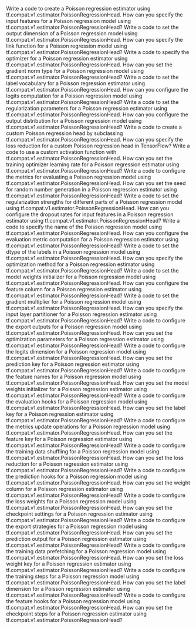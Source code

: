 Write a code to create a Poisson regression estimator using tf.compat.v1.estimator.PoissonRegressionHead.
How can you specify the input features for a Poisson regression model using tf.compat.v1.estimator.PoissonRegressionHead?
Write a code to set the output dimension of a Poisson regression model using tf.compat.v1.estimator.PoissonRegressionHead.
How can you specify the link function for a Poisson regression model using tf.compat.v1.estimator.PoissonRegressionHead?
Write a code to specify the optimizer for a Poisson regression estimator using tf.compat.v1.estimator.PoissonRegressionHead.
How can you set the gradient norm type for a Poisson regression model using tf.compat.v1.estimator.PoissonRegressionHead?
Write a code to set the label vocabulary for a Poisson regression estimator using tf.compat.v1.estimator.PoissonRegressionHead.
How can you configure the logits computation for a Poisson regression model using tf.compat.v1.estimator.PoissonRegressionHead?
Write a code to set the regularization parameters for a Poisson regression estimator using tf.compat.v1.estimator.PoissonRegressionHead.
How can you configure the output distribution for a Poisson regression model using tf.compat.v1.estimator.PoissonRegressionHead?
Write a code to create a custom Poisson regression head by subclassing tf.compat.v1.estimator.PoissonRegressionHead.
How can you specify the loss reduction for a custom Poisson regression head in TensorFlow?
Write a code to use a custom activation function with tf.compat.v1.estimator.PoissonRegressionHead.
How can you set the training optimizer learning rate for a Poisson regression estimator using tf.compat.v1.estimator.PoissonRegressionHead?
Write a code to configure the metrics for evaluating a Poisson regression model using tf.compat.v1.estimator.PoissonRegressionHead.
How can you set the seed for random number generation in a Poisson regression estimator using tf.compat.v1.estimator.PoissonRegressionHead?
Write a code to set the regularization strengths for different parts of a Poisson regression model using tf.compat.v1.estimator.PoissonRegressionHead.
How can you configure the dropout rates for input features in a Poisson regression estimator using tf.compat.v1.estimator.PoissonRegressionHead?
Write a code to specify the name of the Poisson regression model using tf.compat.v1.estimator.PoissonRegressionHead.
How can you configure the evaluation metric computation for a Poisson regression estimator using tf.compat.v1.estimator.PoissonRegressionHead?
Write a code to set the dtype of the labels in a Poisson regression model using tf.compat.v1.estimator.PoissonRegressionHead.
How can you specify the optimization method for a Poisson regression estimator using tf.compat.v1.estimator.PoissonRegressionHead?
Write a code to set the model weights initializer for a Poisson regression model using tf.compat.v1.estimator.PoissonRegressionHead.
How can you configure the feature column for a Poisson regression estimator using tf.compat.v1.estimator.PoissonRegressionHead?
Write a code to set the gradient multiplier for a Poisson regression model using tf.compat.v1.estimator.PoissonRegressionHead.
How can you specify the input layer partitioner for a Poisson regression estimator using tf.compat.v1.estimator.PoissonRegressionHead?
Write a code to configure the export outputs for a Poisson regression model using tf.compat.v1.estimator.PoissonRegressionHead.
How can you set the optimization parameters for a Poisson regression estimator using tf.compat.v1.estimator.PoissonRegressionHead?
Write a code to configure the logits dimension for a Poisson regression model using tf.compat.v1.estimator.PoissonRegressionHead.
How can you set the prediction key for a Poisson regression estimator using tf.compat.v1.estimator.PoissonRegressionHead?
Write a code to configure the feature names for a Poisson regression model using tf.compat.v1.estimator.PoissonRegressionHead.
How can you set the model weights initializer for a Poisson regression estimator using tf.compat.v1.estimator.PoissonRegressionHead?
Write a code to configure the evaluation hooks for a Poisson regression model using tf.compat.v1.estimator.PoissonRegressionHead.
How can you set the label key for a Poisson regression estimator using tf.compat.v1.estimator.PoissonRegressionHead?
Write a code to configure the metrics update operations for a Poisson regression model using tf.compat.v1.estimator.PoissonRegressionHead.
How can you set the feature key for a Poisson regression estimator using tf.compat.v1.estimator.PoissonRegressionHead?
Write a code to configure the training data shuffling for a Poisson regression model using tf.compat.v1.estimator.PoissonRegressionHead.
How can you set the loss reduction for a Poisson regression estimator using tf.compat.v1.estimator.PoissonRegressionHead?
Write a code to configure the prediction hooks for a Poisson regression model using tf.compat.v1.estimator.PoissonRegressionHead.
How can you set the weight column for a Poisson regression estimator using tf.compat.v1.estimator.PoissonRegressionHead?
Write a code to configure the loss weights for a Poisson regression model using tf.compat.v1.estimator.PoissonRegressionHead.
How can you set the checkpoint settings for a Poisson regression estimator using tf.compat.v1.estimator.PoissonRegressionHead?
Write a code to configure the export strategies for a Poisson regression model using tf.compat.v1.estimator.PoissonRegressionHead.
How can you set the prediction output for a Poisson regression estimator using tf.compat.v1.estimator.PoissonRegressionHead?
Write a code to configure the training data prefetching for a Poisson regression model using tf.compat.v1.estimator.PoissonRegressionHead.
How can you set the loss weight key for a Poisson regression estimator using tf.compat.v1.estimator.PoissonRegressionHead?
Write a code to configure the training steps for a Poisson regression model using tf.compat.v1.estimator.PoissonRegressionHead.
How can you set the label dimension for a Poisson regression estimator using tf.compat.v1.estimator.PoissonRegressionHead?
Write a code to configure the feature hooks for a Poisson regression model using tf.compat.v1.estimator.PoissonRegressionHead.
How can you set the checkpoint steps for a Poisson regression estimator using tf.compat.v1.estimator.PoissonRegressionHead?